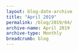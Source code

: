 ```yaml
---
layout: blog-date-archive
title: "April 2019"
permalink: /blog/2019/04/
archive-name: April 2019
archive-type: Monthly
breadcrumb: blog
---
```

